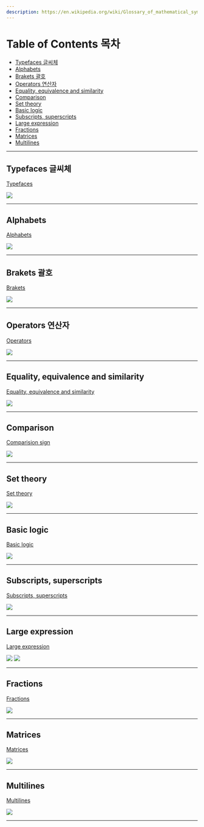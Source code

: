 ```yaml
---
description: https://en.wikipedia.org/wiki/Glossary_of_mathematical_symbols
---
```


# Table of Contents 목차
  - [Typefaces 글씨체](#typefaces-글씨체)
  - [Alphabets](#alphabets)
  - [Brakets 괄호](#brakets-괄호)
  - [Operators 연산자](#operators-연산자)
  - [Equality, equivalence and similarity](#equality-equivalence-and-similarity)
  - [Comparison](#comparison)
  - [Set theory](#set-theory)
  - [Basic logic](#basic-logic)
  - [Subscripts, superscripts](#subscripts-superscripts)
  - [Large expression](#large-expression)
  - [Fractions](#fractions)
  - [Matrices](#matrices)
  - [Multilines](#multilines)
___

## Typefaces 글씨체

[Typefaces](https://en.wikipedia.org/wiki/Help:Displaying_a_formula#Alphabets_and_typefaces)

<img src="img/Typeface.png">

___

## Alphabets

[Alphabets](https://en.wikipedia.org/wiki/Help:Displaying_a_formula#Alphabets_and_typefaces)

<img src="img/Alphabets.png">

___

## Brakets 괄호

[Brakets](https://en.wikipedia.org/wiki/Glossary_of_mathematical_symbols#Brackets)

<img src="img/Brakets.png">

___

## Operators 연산자

[Operators](https://en.wikipedia.org/wiki/Glossary_of_mathematical_symbols#Arithmetic_operators)

<img src="img/Arithmetic_operators.png">

___

## Equality, equivalence and similarity

[Equality, equivalence and similarity](https://en.wikipedia.org/wiki/Glossary_of_mathematical_symbols#Equality,_equivalence_and_similarity)

<img src="img/Equality,_equivalence_and_similarity.png">

___

## Comparison

[Comparision sign](https://en.wikipedia.org/wiki/Glossary_of_mathematical_symbols#Comparison)

<img src="img/Comparision.png">

___

## Set theory

[Set theory](https://en.wikipedia.org/wiki/Glossary_of_mathematical_symbols#Set_theory)

<img src="img/Set_theory.png">

___

## Basic logic

[Basic logic](https://en.wikipedia.org/wiki/List_of_logic_symbols)

<img src="img/Basic_logic.png">

___

## Subscripts, superscripts

[Subscripts, superscripts](https://en.wikipedia.org/wiki/Help:Displaying_a_formula#Larger_expressions)

<img src="img/Subscripts.png">

___

## Large expression

[Large expression](https://en.wikipedia.org/wiki/Help:Displaying_a_formula#Larger_expressions)

<img src="img/Large_expression_1.PNG">
<img src="img/Large_expression_2.PNG">

___

## Fractions

[Fractions](https://en.wikipedia.org/wiki/Help:Displaying_a_formula#Fractions,_matrices,_multilines)

<img src="img/Fractions.png">

___

## Matrices

[Matrices](https://en.wikipedia.org/wiki/Help:Displaying_a_formula#Fractions,_matrices,_multilines)

<img src="img/Matrices.png">

___
## Multilines


[Multilines](https://en.wikipedia.org/wiki/Help:Displaying_a_formula#Fractions,_matrices,_multilines)

<img src="img/Multilines.png">


___